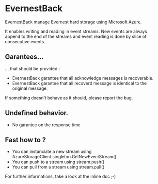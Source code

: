 

EvernestBack
============


EvernestBack manage Evernest hard storage using
[Microsoft Azure](http://azure.microsoft.com/).

It enables writing and reading in event streams. New events are always append
to the end of the streams and event reading is done by slice of consecutive
events.

Garantees...
------------

... that should be provided : 

 - EvernestBack garantee that all acknowledge messages is recoverable.
 - EvernestBack garantee that all recoverd message is identical to the original message.

If something doesn't behave as it should, please report the bug.

Undefined behavior.
-------------------

 - No garantee on the response time


Fast how to ?
-------------

 - You can instanciate a new stream using AzureStorageClient.singleton.GetNewEventStream()
 - You can push to a stream using stream.push()
 - You can pull from a stream using stream.pull()

For further informations, take a look at the inline doc ;-)
